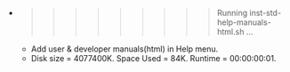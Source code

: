 * >>>>>>>>> Running inst-std-help-manuals-html.sh ...
  * Add user & developer manuals(html) in Help menu.
  * Disk size = 4077400K. Space Used = 84K. Runtime = 00:00:00:01.
